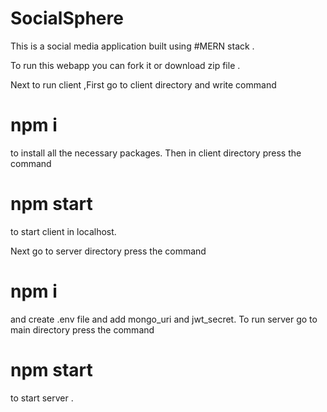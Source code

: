 ﻿
# SocialSphere
This is a social media application built using #MERN stack .

To run this webapp you can fork it or download zip file .


Next to run client ,First go to client directory and write command 
# npm i
to install all the necessary packages.
Then in client directory press the command 
# npm start
to start client in localhost. 


Next go to server directory press the command 
# npm i 
and create .env file and add mongo_uri and jwt_secret.
To run server go to main directory press the command
# npm start
to start server .


